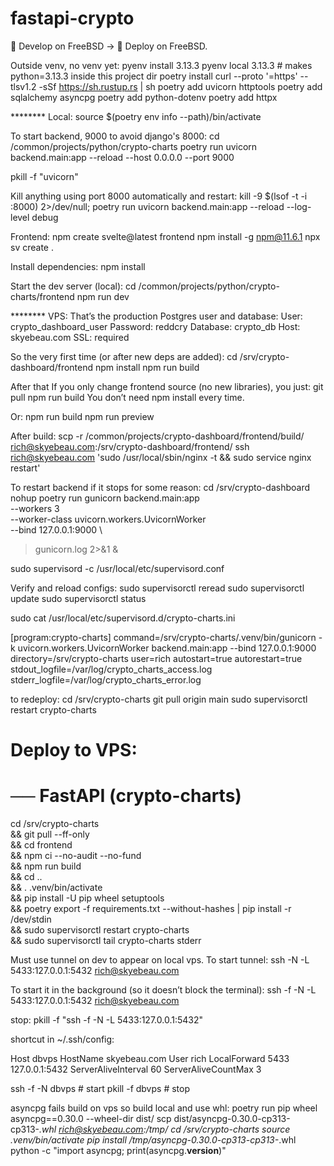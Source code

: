 # fastapi-crypto
🧠 Develop on FreeBSD → 🧱 Deploy on FreeBSD.

Outside venv, no venv yet:
pyenv install 3.13.3 
pyenv local 3.13.3   # makes python=3.13.3 inside this project dir
poetry install
curl --proto '=https' --tlsv1.2 -sSf https://sh.rustup.rs | sh
poetry add uvicorn httptools
poetry add sqlalchemy asyncpg
poetry add python-dotenv
poetry add httpx

******** Local:
source $(poetry env info --path)/bin/activate

To start backend, 9000 to avoid django's 8000:
cd /common/projects/python/crypto-charts
poetry run uvicorn backend.main:app --reload --host 0.0.0.0 --port 9000

pkill -f "uvicorn"

Kill anything using port 8000 automatically and restart:
kill -9 $(lsof -t -i :8000) 2>/dev/null; poetry run uvicorn backend.main:app --reload --log-level debug

Frontend:
npm create svelte@latest frontend
npm install -g npm@11.6.1
npx sv create .

Install dependencies:
npm install

Start the dev server (local):
cd /common/projects/python/crypto-charts/frontend
npm run dev

******** VPS:
That’s the production Postgres user and database:
User: crypto_dashboard_user
Password: reddcry
Database: crypto_db
Host: skyebeau.com
SSL: required

So the very first time (or after new deps are added):
cd /srv/crypto-dashboard/frontend
npm install
npm run build

After that
If you only change frontend source (no new libraries), you just:
git pull
npm run build
You don’t need npm install every time.

Or:
npm run build
npm run preview

After build:
scp -r /common/projects/crypto-dashboard/frontend/build/ rich@skyebeau.com:/srv/crypto-dashboard/frontend/
ssh rich@skyebeau.com 'sudo /usr/local/sbin/nginx -t && sudo service nginx restart'

To restart backend if it stops for some reason:
cd /srv/crypto-dashboard
nohup poetry run gunicorn backend.main:app \
  --workers 3 \
  --worker-class uvicorn.workers.UvicornWorker \
  --bind 127.0.0.1:9000 \
  > gunicorn.log 2>&1 &

sudo supervisord -c /usr/local/etc/supervisord.conf

Verify and reload configs:
sudo supervisorctl reread
sudo supervisorctl update
sudo supervisorctl status

sudo cat /usr/local/etc/supervisord.d/crypto-charts.ini

[program:crypto-charts]
command=/srv/crypto-charts/.venv/bin/gunicorn -k uvicorn.workers.UvicornWorker backend.main:app --bind 127.0.0.1:9000
directory=/srv/crypto-charts
user=rich
autostart=true
autorestart=true
stdout_logfile=/var/log/crypto_charts_access.log
stderr_logfile=/var/log/crypto_charts_error.log

to redeploy:
cd /srv/crypto-charts
git pull origin main
sudo supervisorctl restart crypto-charts

# Deploy to VPS:
# ── FastAPI (crypto-charts)
cd /srv/crypto-charts \
&& git pull --ff-only \
&& cd frontend \
&& npm ci --no-audit --no-fund \
&& npm run build \
&& cd .. \
&& . .venv/bin/activate \
&& pip install -U pip wheel setuptools \
&& poetry export -f requirements.txt --without-hashes | pip install -r /dev/stdin \
&& sudo supervisorctl restart crypto-charts \
&& sudo supervisorctl tail crypto-charts stderr

Must use tunnel on dev to appear on local vps.
To start tunnel:
ssh -N -L 5433:127.0.0.1:5432 rich@skyebeau.com

To start it in the background (so it doesn’t block the terminal):
ssh -f -N -L 5433:127.0.0.1:5432 rich@skyebeau.com

stop:
pkill -f "ssh -f -N -L 5433:127.0.0.1:5432"

shortcut in ~/.ssh/config:

Host dbvps
    HostName skyebeau.com
    User rich
    LocalForward 5433 127.0.0.1:5432
    ServerAliveInterval 60
    ServerAliveCountMax 3

ssh -f -N dbvps   # start
pkill -f dbvps    # stop

asyncpg fails build on vps so build local and use whl:
poetry run pip wheel asyncpg==0.30.0 --wheel-dir dist/
scp dist/asyncpg-0.30.0-cp313-cp313-*.whl rich@skyebeau.com:/tmp/
cd /srv/crypto-charts
source .venv/bin/activate
pip install /tmp/asyncpg-0.30.0-cp313-cp313-*.whl
python -c "import asyncpg; print(asyncpg.__version__)"







